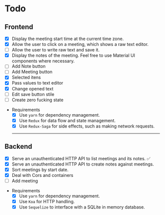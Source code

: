 # Todo

## Frontend

- [X] Display the meeting start time at the current time zone.
- [X] Allow the user to click on a meeting, which shows a raw text editor.
- [ ] Allow the user to write raw text and save it.
- [X] Display the notes of the meeting. Feel free to use Material UI components where necessary.
- [ ] Add Note button
- [ ] Add Meeting button
- [X] Selected itens
- [X] Pass values to text editor
- [X] Change opened text
- [ ] Edit save button stile
- [ ] Create zero fucking state

- Requirements
  - [X] Use `yarn` for dependency management.
  - [X] Use `Redux` for data flow and state management.
  - [X] Use `Redux-Saga` for side effects, such as making network requests.

  ---

## Backend

- [X] Serve an unauthenticated HTTP API to list meetings and its notes. ✅
- [X] Serve an unauthenticated HTTP API to create notes against meetings.
- [X] Sort meetings by start date.
- [x] Deal with Cors and containers
- [ ] Add meeting

- Requirements
  - [X] Use `yarn` for dependency management.
  - [X] Use `Koa` for HTTP handling.
  - [X] Use `Sequelize` to interface with a SQLite in memory database.